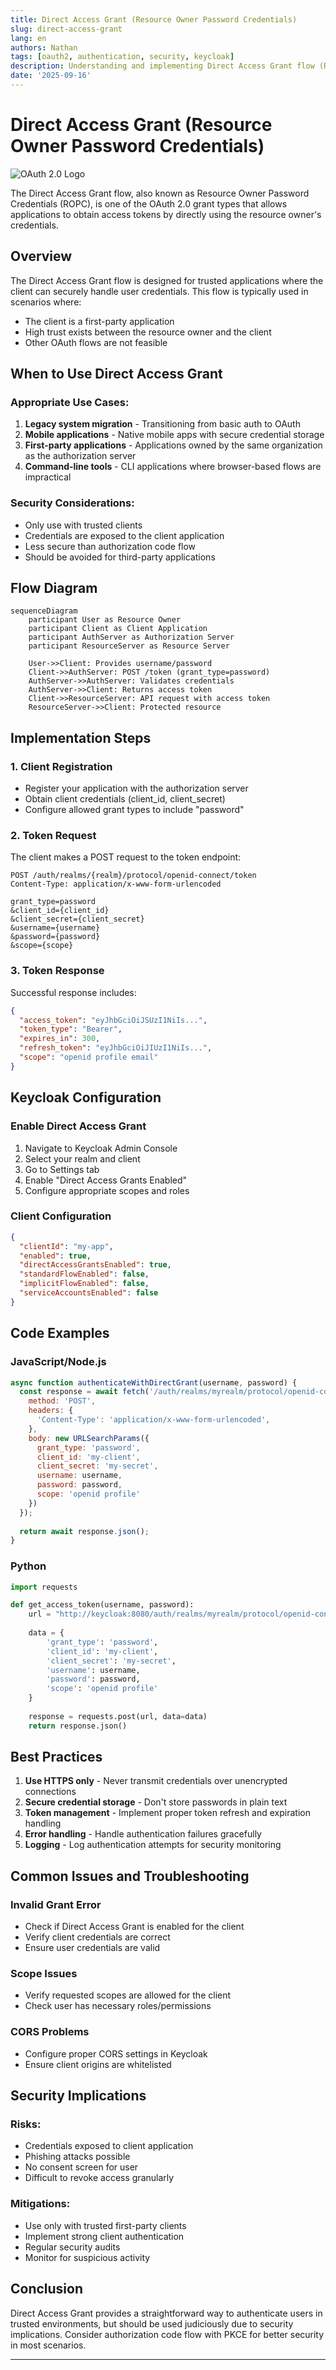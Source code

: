 ```yaml
---
title: Direct Access Grant (Resource Owner Password Credentials)
slug: direct-access-grant
lang: en
authors: Nathan
tags: [oauth2, authentication, security, keycloak]
description: Understanding and implementing Direct Access Grant flow (Resource Owner Password Credentials) for OAuth 2.0 authentication.
date: '2025-09-16'
---
```


# Direct Access Grant (Resource Owner Password Credentials)

![OAuth 2.0 Logo](https://oauth.net/images/oauth-2-sm.png)

The Direct Access Grant flow, also known as Resource Owner Password Credentials (ROPC), is one of the OAuth 2.0 grant types that allows applications to obtain access tokens by directly using the resource owner's credentials.

## Overview

The Direct Access Grant flow is designed for trusted applications where the client can securely handle user credentials. This flow is typically used in scenarios where:

- The client is a first-party application
- High trust exists between the resource owner and the client
- Other OAuth flows are not feasible

## When to Use Direct Access Grant

### Appropriate Use Cases:
1. **Legacy system migration** - Transitioning from basic auth to OAuth
2. **Mobile applications** - Native mobile apps with secure credential storage
3. **First-party applications** - Applications owned by the same organization as the authorization server
4. **Command-line tools** - CLI applications where browser-based flows are impractical

### Security Considerations:
- Only use with trusted clients
- Credentials are exposed to the client application
- Less secure than authorization code flow
- Should be avoided for third-party applications

## Flow Diagram

```mermaid
sequenceDiagram
    participant User as Resource Owner
    participant Client as Client Application
    participant AuthServer as Authorization Server
    participant ResourceServer as Resource Server

    User->>Client: Provides username/password
    Client->>AuthServer: POST /token (grant_type=password)
    AuthServer->>AuthServer: Validates credentials
    AuthServer->>Client: Returns access token
    Client->>ResourceServer: API request with access token
    ResourceServer->>Client: Protected resource
```

## Implementation Steps

### 1. Client Registration
- Register your application with the authorization server
- Obtain client credentials (client_id, client_secret)
- Configure allowed grant types to include "password"

### 2. Token Request
The client makes a POST request to the token endpoint:

```http
POST /auth/realms/{realm}/protocol/openid-connect/token
Content-Type: application/x-www-form-urlencoded

grant_type=password
&client_id={client_id}
&client_secret={client_secret}
&username={username}
&password={password}
&scope={scope}
```

### 3. Token Response
Successful response includes:

```json
{
  "access_token": "eyJhbGciOiJSUzI1NiIs...",
  "token_type": "Bearer",
  "expires_in": 300,
  "refresh_token": "eyJhbGciOiJIUzI1NiIs...",
  "scope": "openid profile email"
}
```

## Keycloak Configuration

### Enable Direct Access Grant
1. Navigate to Keycloak Admin Console
2. Select your realm and client
3. Go to Settings tab
4. Enable "Direct Access Grants Enabled"
5. Configure appropriate scopes and roles

### Client Configuration
```json
{
  "clientId": "my-app",
  "enabled": true,
  "directAccessGrantsEnabled": true,
  "standardFlowEnabled": false,
  "implicitFlowEnabled": false,
  "serviceAccountsEnabled": false
}
```

## Code Examples

### JavaScript/Node.js
```javascript
async function authenticateWithDirectGrant(username, password) {
  const response = await fetch('/auth/realms/myrealm/protocol/openid-connect/token', {
    method: 'POST',
    headers: {
      'Content-Type': 'application/x-www-form-urlencoded',
    },
    body: new URLSearchParams({
      grant_type: 'password',
      client_id: 'my-client',
      client_secret: 'my-secret',
      username: username,
      password: password,
      scope: 'openid profile'
    })
  });
  
  return await response.json();
}
```

### Python
```python
import requests

def get_access_token(username, password):
    url = "http://keycloak:8080/auth/realms/myrealm/protocol/openid-connect/token"
    
    data = {
        'grant_type': 'password',
        'client_id': 'my-client',
        'client_secret': 'my-secret',
        'username': username,
        'password': password,
        'scope': 'openid profile'
    }
    
    response = requests.post(url, data=data)
    return response.json()
```

## Best Practices

1. **Use HTTPS only** - Never transmit credentials over unencrypted connections
2. **Secure credential storage** - Don't store passwords in plain text
3. **Token management** - Implement proper token refresh and expiration handling
4. **Error handling** - Handle authentication failures gracefully
5. **Logging** - Log authentication attempts for security monitoring

## Common Issues and Troubleshooting

### Invalid Grant Error
- Check if Direct Access Grant is enabled for the client
- Verify client credentials are correct
- Ensure user credentials are valid

### Scope Issues
- Verify requested scopes are allowed for the client
- Check user has necessary roles/permissions

### CORS Problems
- Configure proper CORS settings in Keycloak
- Ensure client origins are whitelisted

## Security Implications

### Risks:
- Credentials exposed to client application
- Phishing attacks possible
- No consent screen for user
- Difficult to revoke access granularly

### Mitigations:
- Use only with trusted first-party clients
- Implement strong client authentication
- Regular security audits
- Monitor for suspicious activity

## Conclusion

Direct Access Grant provides a straightforward way to authenticate users in trusted environments, but should be used judiciously due to security implications. Consider authorization code flow with PKCE for better security in most scenarios.

---

